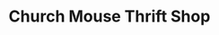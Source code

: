 ---
title: "Church Mouse Thrift Shop"
url: /newton-falls/church-mouse-thrift-shop/
shop: Gebrauchtwaren
---